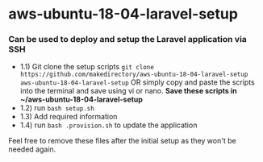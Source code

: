 # aws-ubuntu-18-04-laravel-setup

### Can be used to deploy and setup the Laravel application via SSH
- 1.1) Git clone the setup scripts `git clone https://github.com/makedirectory/aws-ubuntu-18-04-laravel-setup aws-ubuntu-18-04-laravel-setup` OR simply copy and paste the scripts into the terminal and save using vi or nano.
**Save these scripts in ~/aws-ubuntu-18-04-laravel-setup**
- 1.2) run `bash setup.sh`
- 1.3) Add required information
- 1.4) run `bash .provision.sh` to update the application

Feel free to remove these files after the initial setup as they won't be needed again.
